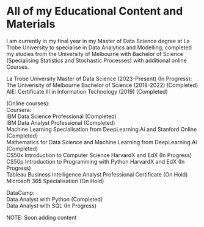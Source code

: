 # All of my Educational Content and Materials
I am currently in my final year in my Master of Data Science degree at La Trobe University to specialise in Data Analytics and Modelling, completed my studies from the University of Melbourne with Bachelor of Science (Specialising Statistics and Stochastic Processes) with additional online Courses. <br/>

La Trobe University Master of Data Science (2023-Present)  (In Progress): <br/>
The Univerisity of Melbourne Bachelor of Science (2018-2022) (Completed)<br/>
AIE: Certificate III in Information Technology (2019) (Completed) <br/>

(Online courses): <br/>
Coursera: <br/>
IBM Data Science Professional (Completed) <br/>
IBM Data Analyst Professional (Completed) <br/>
Machine Learning Specialisation from DeepLearning.Ai and Stanford Online (Completed) <br/>
Mathematics for Data Science and Machine Learning from DeepLearning.Ai (Completed) <br/>
CS50x Introduction to Computer Science HarvardX and EdX (In Progress) <br/>
CS50p Introduction to Programming with Python HarvardX and EdX (In Progress) <br/>
Tableau Business Intelligence Analyst Professional Certificate (On Hold) <br/>
Microsoft 365 Specialisation (On Hold) <br/>

DataCamp: <br/>
Data Analyst with Python (Completed) <br/>
Data Analyst with SQL (In Progress) <br/>

NOTE: Soon adding content <br/>




